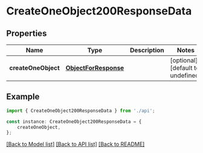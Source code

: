 # CreateOneObject200ResponseData


## Properties

Name | Type | Description | Notes
------------ | ------------- | ------------- | -------------
**createOneObject** | [**ObjectForResponse**](ObjectForResponse.md) |  | [optional] [default to undefined]

## Example

```typescript
import { CreateOneObject200ResponseData } from './api';

const instance: CreateOneObject200ResponseData = {
    createOneObject,
};
```

[[Back to Model list]](../README.md#documentation-for-models) [[Back to API list]](../README.md#documentation-for-api-endpoints) [[Back to README]](../README.md)
